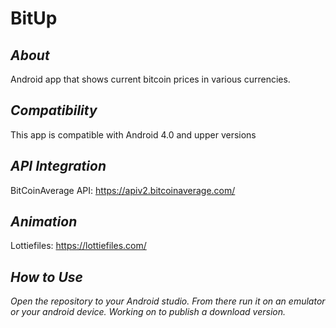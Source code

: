 <h1>BitUp</h1>

## <i>About</i>
Android app that shows current bitcoin prices in various currencies. 

## <i>Compatibility</i>
This app is compatible with Android 4.0 and upper versions

## <i>API Integration </i>
BitCoinAverage API: https://apiv2.bitcoinaverage.com/

## <i>Animation</i>
Lottiefiles: https://lottiefiles.com/

## <i>How to Use <i>
Open the repository to your Android studio. From there run it on an emulator or your android device. Working on to publish a download version. 
 
